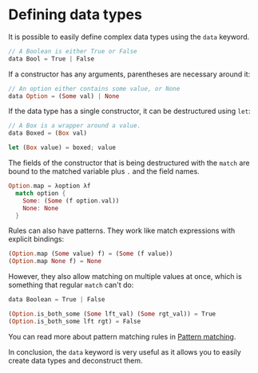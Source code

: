 # Defining data types

It is possible to easily define complex data types using the `data` keyword.

```rs
// A Boolean is either True or False
data Bool = True | False
```

If a constructor has any arguments, parentheses are necessary around it:
```rs
// An option either contains some value, or None
data Option = (Some val) | None
```

If the data type has a single constructor, it can be destructured using `let`:
```rs
// A Box is a wrapper around a value.
data Boxed = (Box val)

let (Box value) = boxed; value
```

The fields of the constructor that is being destructured with the `match` are bound to the matched variable plus `.` and the field names.
```rs
Option.map = λoption λf
  match option {
    Some: (Some (f option.val))
    None: None
  }
```

Rules can also have patterns.
They work like match expressions with explicit bindings:

```rs
(Option.map (Some value) f) = (Some (f value))
(Option.map None f) = None
```

However, they also allow matching on multiple values at once, which is something that regular `match` can't do:

```rs
data Boolean = True | False

(Option.is_both_some (Some lft_val) (Some rgt_val)) = True
(Option.is_both_some lft rgt) = False
```

You can read more about pattern matching rules in [Pattern matching](/docs/pattern-matching.md).

In conclusion, the `data` keyword is very useful as it allows you to easily create data types and deconstruct them.
